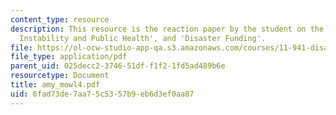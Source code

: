 ```yaml
---
content_type: resource
description: This resource is the reaction paper by the student on the topics 'Climate
  Instability and Public Health', and 'Disaster Funding'.
file: https://ol-ocw-studio-app-qa.s3.amazonaws.com/courses/11-941-disaster-vulnerability-and-resilience-spring-2005/6fad73de7aa75c5357b9eb6d3ef0aa87_amy_mowl4.pdf
file_type: application/pdf
parent_uid: 025decc2-3746-51df-f1f2-1fd5ad489b6e
resourcetype: Document
title: amy_mowl4.pdf
uid: 6fad73de-7aa7-5c53-57b9-eb6d3ef0aa87
---
```

